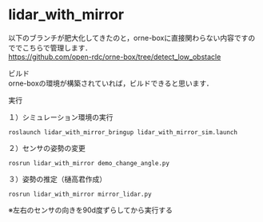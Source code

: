 # lidar_with_mirror

以下のブランチが肥大化してきたのと，orne-boxに直接関わらない内容ですのででこちらで管理します．  
https://github.com/open-rdc/orne-box/tree/detect_low_obstacle

ビルド  
orne-boxの環境が構築されていれば，ビルドできると思います．

実行  

１）シミュレーション環境の実行  
```
roslaunch lidar_with_mirror_bringup lidar_with_mirror_sim.launch
```

２）センサの姿勢の変更  
```
rosrun lidar_with_mirror demo_change_angle.py
```

３）姿勢の推定（樋高君作成）  
```
rosrun lidar_with_mirror mirror_lidar.py
```
※左右のセンサの向きを90d度ずらしてから実行する  
